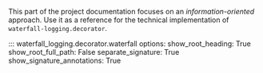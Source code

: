 This part of the project documentation focuses on
an *information-oriented* approach. Use it as a
reference for the technical implementation of
`waterfall-logging.decorator`.


::: waterfall_logging.decorator.waterfall
    options:
      show_root_heading: True
      show_root_full_path: False
      separate_signature: True
      show_signature_annotations: True
